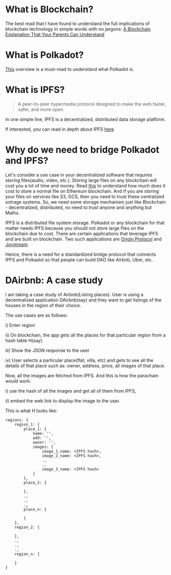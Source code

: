 # What is Blockchain?
The best read that I have found to understand the full implications of blockchain technology in simple words with no jargons: [A Blockchain Explanation That Your Parents Can Understand](https://taylorpearson.me/blockchain-for-dummies/)

# What is Polkadot?
[This](https://medium.com/posbakerz/what-is-polkadot-a-quick-overview-54ef264f15b9) overview is a must-read to understand what Polkadot is.

# What is IPFS?
>A peer-to-peer hypermedia protocol designed to make the web faster, safer, and more open.

In one simple line, IPFS is a decentralized, distributed data storage platform. 

If interested, you can read in depth about IPFS [here](https://hackernoon.com/understanding-ipfs-in-depth-1-5-a-beginner-to-advanced-guide-e937675a8c8a).

# Why do we need to bridge Polkadot and IPFS?
Let's consider a use case in your decentralized software that requires storing files(audio, video, etc.). Storing large files on any blockchain will cost you a lot of time and money. Read [this](https://itnext.io/build-a-simple-ethereum-interplanetary-file-system-ipfs-react-js-dapp-23ff4914ce4e) to understand how much does it cost to store a normal file on Ethereum blockchain. And if you are storing your files on services like S3, GCS, then you need to trust these centralized sotrage systems. So, we need some storage mechanism just like Blockchain - decentralized, distributed, no need to trust anyone and anything but Maths.

IPFS is a distributed file system storage. Polkadot or any blockchain for that matter needs IPFS because you should not store large files on the blockchain due to cost. There are certain applications that leverage IPFS and are built on blockchain. Two such applications are [Origin Protocol](https://www.originprotocol.com/en) and [Joystream](https://www.joystream.org/).

Hence, there is a need for a standardized bridge protocol that connects IPFS and Polkadot so that people can build DAO like Airbnb, Uber, etc.

# DAirbnb: A case study
I am taking a case study of Airbnb(Listing places). User is using a decentralized application DAirbnb(say) and they want to get listings of the houses in the region of their choice.

The use cases are as follows:

i) Enter region

ii) On blockchain, the app gets all the places for that particular region from a hash table H(say).

iii) Show the JSON response to the user

iv) User selects a particular place(flat, villa, etc) and gets to see all the details of that place such as: owner, address, price, all images of that place.

Now, all the images are fetched from IPFS. And this is how the parachain would work:

i) use the hash of all the images and get all of them from IPFS,

ii) embed the web link to display the image to the user.


This is what H looks like:
```
regions: {
    region_1: {
        place_1: {
            name: '',
            add: '',
            owner: '',
            images: {
                image_1_name: <IPFS hash>,
                image_2_name: <IPFS hash>,
                .,
                .,
                image_3_name: <IPFS hash>
            }
        },
        place_2: {

        },
        .,
        .,
        .,
        place_n: {

        }
    },
    region_2: {

    },
    .,
    .,
    .,
    region_n: {

    }
}
```